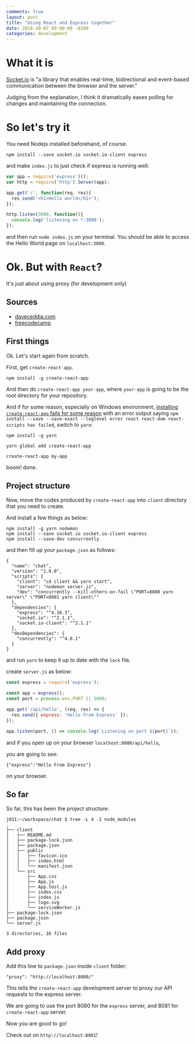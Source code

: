 ```yaml
---
comments: true
layout: post
title: "Using React and Express together"
date: 2018-10-07 09:00:00 -0100
categories: development
---
```

# What it is
[Socket.io](https://socket.io/docs/) is "a library that enables real-time, bidirectional and event-based communication between the browser and the server."

Judging from the explanation, I think it dramatically eases polling for changes and maintaining the connection.

# So let's try it
You need Nodejs installed beforehand, of course. 
```
npm install --save socket.io socket.io-client express
```

and make `index.js` to just check if express is running well:
```javascript
var app = require('express')();
var http = require('http').Server(app);

app.get('/', function(req, res){
  res.send('<h1>Hello world</h1>');
});

http.listen(3000, function(){
  console.log('listening on *:3000');
});

```

and then run `node index.js` on your terminal. You should be able to access the Hello World page on `localhost:3000`.

# Ok. But with `React`?
It's just about using proxy (for development only)

## Sources
* [daveceddia.com](https://daveceddia.com/create-react-app-express-backend/)
* [freecodecamp](https://medium.freecodecamp.org/how-to-make-create-react-app-work-with-a-node-backend-api-7c5c48acb1b0)

## First things
Ok. Let's start again from scratch.

First, get `create-react-app`.
```
npm install -g create-react-app
```

And then do `create-react-app your-app`, where `your-app` is going to be the root directory for your repository.

And if for some reason, especially on Windows environment, [installing `create-react-app` fails for some reason](https://github.com/facebook/react/issues/11933) with an error output saying `npm install --save --save-exact --loglevel error react react-dom react-scripts has failed`, switch to `yarn`:

```
npm install -g yarn

yarn global add create-react-app

create-react-app my-app
```
boom! done. 

## Project structure
Now, move the codes produced by `create-react-app` into `client` directory that you need to create.

And install a few things as below:

```
npm install -g yarn nodemon
npm install --save socket.io socket.io-client express
npm install --save-dev concurrently
```

and then fill up your `package.json` as follows:
```
{
  "name": "chat",
  "version": "1.0.0",
  "scripts": {
    "client": "cd client && yarn start",
    "server": "nodemon server.js",
    "dev": "concurrently --kill-others-on-fail \"PORT=8080 yarn server\" \"PORT=8081 yarn client\""
  },
  "dependencies": {
    "express": "^4.16.3",
    "socket.io": "^2.1.1",
    "socket.io-client": "^2.1.1"
  },
  "devDependencies": {
    "concurrently": "^4.0.1"
  }
}
```

and run `yarn` to keep it up to date with the `lock` file.

create `server.js` as below:
```javascript
const express = require('express');

const app = express();
const port = process.env.PORT || 5000;

app.get('/api/hello', (req, res) => {
  res.send({ express: 'Hello From Express' });
});

app.listen(port, () => console.log(`Listening on port ${port}`));
```

and if you open up on your browser `localhost:8080/api/hello`, 

you are going to see:
```
{"express":"Hello From Express"}
```
on your browser. 

## So far
So far, this has been the project structure:
```
j031:~/workspace/chat $ tree -L 4 -I node_modules
.
├── client
│   ├── README.md
│   ├── package-lock.json
│   ├── package.json
│   ├── public
│   │   ├── favicon.ico
│   │   ├── index.html
│   │   └── manifest.json
│   └── src
│       ├── App.css
│       ├── App.js
│       ├── App.test.js
│       ├── index.css
│       ├── index.js
│       ├── logo.svg
│       └── serviceWorker.js
├── package-lock.json
├── package.json
└── server.js

3 directories, 16 files
```

## Add proxy
Add this line to `package.json` inside `client` folder:

```
"proxy": "http://localhost:8080/"
```
This tells the `create-react-app` development server to proxy our API requests to the express server.

We are going to use the port 8080 for the `express` server, and 8081 for `create-react-app` server.

Now you are good to go!

Check out on `http://localhost:8081`!